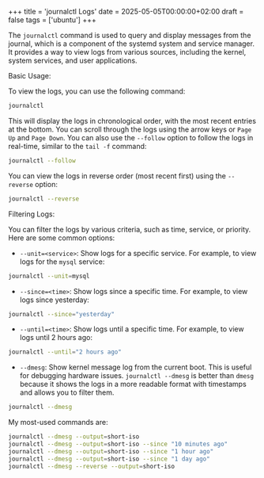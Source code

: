 +++
title = 'journalctl Logs'
date = 2025-05-05T00:00:00+02:00
draft = false
tags = ['ubuntu']
+++

The `journalctl` command is used to query and display messages from the journal, which is a component of the systemd system and service manager. It provides a way to view logs from various sources, including the kernel, system services, and user applications.

Basic Usage:

To view the logs, you can use the following command:

```bash
journalctl
```

This will display the logs in chronological order, with the most recent entries at the bottom. You can scroll through the logs using the arrow keys or `Page Up` and `Page Down`.
You can also use the `--follow` option to follow the logs in real-time, similar to the `tail -f` command:

```bash
journalctl --follow
```

You can view the logs in reverse order (most recent first) using the `--reverse` option:

```bash
journalctl --reverse
```

Filtering Logs:

You can filter the logs by various criteria, such as time, service, or priority. Here are some common options:

- `--unit=<service>`: Show logs for a specific service. For example, to view logs for the `mysql` service:

```bash
journalctl --unit=mysql
```

- `--since=<time>`: Show logs since a specific time. For example, to view logs since yesterday:

```bash
journalctl --since="yesterday"
```

- `--until=<time>`: Show logs until a specific time. For example, to view logs until 2 hours ago:

```bash
journalctl --until="2 hours ago"
```

- `--dmesg`: Show kernel message log from the current boot. This is useful for debugging hardware issues. `journalctl --dmesg` is better than `dmesg` because it shows the logs in a more readable format with timestamps and allows you to filter them.

```bash
journalctl --dmesg
```

My most-used commands are:

```bash
journalctl --dmesg --output=short-iso
journalctl --dmesg --output=short-iso --since "10 minutes ago"
journalctl --dmesg --output=short-iso --since "1 hour ago"
journalctl --dmesg --output=short-iso --since "1 day ago"
journalctl --dmesg --reverse --output=short-iso
```
